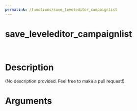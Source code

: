 ```yaml
---
permalink: /functions/save_leveleditor_campaignlist
---
```

# save_leveleditor_campaignlist  
&nbsp;  
# Description  
(No description provided. Feel free to make a pull request!) 
&nbsp;  
# Arguments


